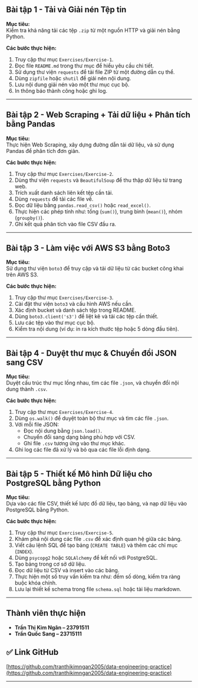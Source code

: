 
## Bài tập 1 - Tải và Giải nén Tệp tin

**Mục tiêu:**  
Kiểm tra khả năng tải các tệp `.zip` từ một nguồn HTTP và giải nén bằng Python.

**Các bước thực hiện:**
1. Truy cập thư mục `Exercises/Exercise-1`.
2. Đọc file `README.md` trong thư mục để hiểu yêu cầu chi tiết.
3. Sử dụng thư viện `requests` để tải file ZIP từ một đường dẫn cụ thể.
4. Dùng `zipfile` hoặc `shutil` để giải nén nội dung.
5. Lưu nội dung giải nén vào một thư mục cục bộ.
6. In thông báo thành công hoặc ghi log.

---

## Bài tập 2 - Web Scraping + Tải dữ liệu + Phân tích bằng Pandas

**Mục tiêu:**  
Thực hiện Web Scraping, xây dựng đường dẫn tải dữ liệu, và sử dụng Pandas để phân tích đơn giản.

**Các bước thực hiện:**
1. Truy cập thư mục `Exercises/Exercise-2`.
2. Dùng thư viện `requests` và `BeautifulSoup` để thu thập dữ liệu từ trang web.
3. Trích xuất danh sách liên kết tệp cần tải.
4. Dùng `requests` để tải các file về.
5. Đọc dữ liệu bằng `pandas.read_csv()` hoặc `read_excel()`.
6. Thực hiện các phép tính như: tổng (`sum()`), trung bình (`mean()`), nhóm (`groupby()`).
7. Ghi kết quả phân tích vào file CSV đầu ra.

---

##  Bài tập 3 - Làm việc với AWS S3 bằng Boto3

**Mục tiêu:**  
Sử dụng thư viện `boto3` để truy cập và tải dữ liệu từ các bucket công khai trên AWS S3.

**Các bước thực hiện:**
1. Truy cập thư mục `Exercises/Exercise-3`.
2. Cài đặt thư viện `boto3` và cấu hình AWS nếu cần.
3. Xác định bucket và danh sách tệp trong README.
4. Dùng `boto3.client('s3')` để liệt kê và tải các tệp cần thiết.
5. Lưu các tệp vào thư mục cục bộ.
6. Kiểm tra nội dung (ví dụ: in ra kích thước tệp hoặc 5 dòng đầu tiên).

---

## Bài tập 4 - Duyệt thư mục & Chuyển đổi JSON sang CSV

**Mục tiêu:**  
Duyệt cấu trúc thư mục lồng nhau, tìm các file `.json`, và chuyển đổi nội dung thành `.csv`.

**Các bước thực hiện:**
1. Truy cập thư mục `Exercises/Exercise-4`.
2. Dùng `os.walk()` để duyệt toàn bộ thư mục và tìm các file `.json`.
3. Với mỗi file JSON:
   - Đọc nội dung bằng `json.load()`.
   - Chuyển đổi sang dạng bảng phù hợp với CSV.
   - Ghi file `.csv` tương ứng vào thư mục khác.
4. Ghi log các file đã xử lý và bỏ qua các file lỗi định dạng.

---

## Bài tập 5 - Thiết kế Mô hình Dữ liệu cho PostgreSQL bằng Python

**Mục tiêu:**  
Dựa vào các file CSV, thiết kế lược đồ dữ liệu, tạo bảng, và nạp dữ liệu vào PostgreSQL bằng Python.

**Các bước thực hiện:**
1. Truy cập thư mục `Exercises/Exercise-5`.
2. Khám phá nội dung các file `.csv` để xác định quan hệ giữa các bảng.
3. Viết câu lệnh SQL để tạo bảng (`CREATE TABLE`) và thêm các chỉ mục (`INDEX`).
4. Dùng `psycopg2` hoặc `SQLAlchemy` để kết nối với PostgreSQL.
5. Tạo bảng trong cơ sở dữ liệu.
6. Đọc dữ liệu từ CSV và insert vào các bảng.
7. Thực hiện một số truy vấn kiểm tra như: đếm số dòng, kiểm tra ràng buộc khóa chính.
8. Lưu lại thiết kế schema trong file `schema.sql` hoặc tài liệu markdown.

---

## Thành viên thực hiện

- **Trần Thị Kim Ngân – 23791511**  
- **Trần Quốc Sang – 23715111**

## ✅ Link GitHub

[https://github.com/tranthikimngan2005/data-engineering-practice](https://github.com/tranthikimngan2005/data-engineering-practice)

---

